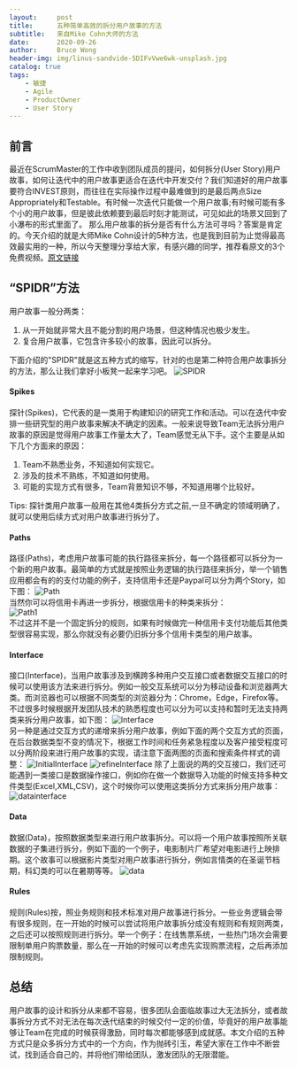 ```yaml
---
layout:     post
title:      五种简单高效的拆分用户故事的方法
subtitle:   来自Mike Cohn大师的方法
date:       2020-09-26
author:     Bruce Wong
header-img: img/linus-sandvide-5DIFvVwe6wk-unsplash.jpg 
catalog: true
tags:
    - 敏捷
    - Agile
    - ProductOwner
    - User Story
---
```

## 前言
最近在ScrumMaster的工作中收到团队成员的提问，如何拆分(User Story)用户故事，如何让迭代中的用户故事更适合在迭代中开发交付？我们知道好的用户故事要符合INVEST原则，而往往在实际操作过程中最难做到的是最后两点Size Appropriately和Testable。有时候一次迭代只能做一个用户故事;有时候可能有多个小的用户故事，但是彼此依赖要到最后时刻才能测试，可见如此的场景又回到了小瀑布的形式里面了。
那么用户故事的拆分是否有什么方法可寻吗？答案是肯定的。今天介绍的就是大师Mike Cohn设计的5种方法，也是我到目前为止觉得最高效最实用的一种，所以今天整理分享给大家，有感兴趣的同学，推荐看原文的3个免费视频。[原文链接](https://www.mountaingoatsoftware.com/blog/five-simple-but-powerful-ways-to-split-user-stories)

## “SPIDR”方法  
用户故事一般分两类：
1. 从一开始就非常大且不能分割的用户场景，但这种情况也极少发生。
2. 复合用户故事，它包含许多较小的故事，因此可以拆分。  

下面介绍的"SPIDR"就是这五种方式的缩写，针对的也是第二种符合用户故事拆分的方法，那么让我们拿好小板凳一起来学习吧。
![SPIDR](/img/scrum/SPIDR.png "SPIDR")  

#### Spikes  
探针(Spikes)，它代表的是一类用于构建知识的研究工作和活动。可以在迭代中安排一些研究型的用户故事来解决不确定的因素。一般来说导致Team无法拆分用户故事的原因是觉得用户故事工作量太大了，Team感觉无从下手。这个主要是从如下几个方面来的原因：
   1. Team不熟悉业务，不知道如何实现它。
   2. 涉及的技术不熟练，不知道如何使用。
   3. 可能的实现方式有很多，Team背景知识不够，不知道用哪个比较好。 

Tips: 探针类用户故事一般用在其他4类拆分方式之前,一旦不确定的领域明确了，就可以使用后续方式对用户故事进行拆分了。

#### Paths  
路径(Paths)，考虑用户故事可能的执行路径来拆分，每一个路径都可以拆分为一个新的用户故事。最简单的方式就是按照业务逻辑的执行路径来拆分，举一个销售应用都会有的的支付功能的例子，支持信用卡还是Paypal可以分为两个Story，如下图：
![Path](/img/scrum/storybypath.png "Path")   
当然你可以将信用卡再进一步拆分，根据信用卡的种类来拆分：  
![Path1](/img/scrum/storybypath1.png "Path1")   
不过这并不是一个固定拆分的规则，如果有时候做完一种信用卡支付功能后其他类型很容易实现，那么你就没有必要仍旧拆分多个信用卡类型的用户故事。

#### Interface  
接口(Interface)，当用户故事涉及到横跨多种用户交互接口或者数据交互接口的时候可以使用该方法来进行拆分。例如一般交互系统可以分为移动设备和浏览器两大类。而浏览器也可以根据不同类型的浏览器分为：Chrome，Edge，Firefox等。不过很多时候根据开发团队技术的熟悉程度也可以分为可以支持和暂时无法支持两类来拆分用户故事，如下图：
![Interface](/img/scrum/interface.png "Interface")   
另一种是通过交互方式的递增来拆分用户故事，例如下面的两个交互方式的页面，在后台数据类型不变的情况下，根据工作时间和任务紧急程度以及客户接受程度可以分两阶段来进行用户故事的实现，请注意下面两图的页面和搜索条件样式的调整：
![InitialInterface](/img/scrum/initialstory.png "Initial story") 
![refineInterface](/img/scrum/refinestory.png "refine story") 
除了上面说的两的交互接口，我们还可能遇到一类接口是数据操作接口，例如你在做一个数据导入功能的时候支持多种文件类型(Excel,XML,CSV)，这个时候你可以使用这类拆分方式来拆分用户故事：
![datainterface](/img/scrum/datainterface.png "data interface") 

#### Data  
数据(Data)，按照数据类型来进行用户故事拆分。可以将一个用户故事按照所关联数据的子集进行拆分，例如下面的一个例子，电影制片厂希望对电影进行上映排期。这个故事可以根据影片类型对用户故事进行拆分，例如言情类的在圣诞节档期，科幻类的可以在暑期等等。
![data](/img/scrum/data.png "data") 

#### Rules  
规则(Rules)按，照业务规则和技术标准对用户故事进行拆分。一些业务逻辑会带有很多规则，在一开始的时候可以尝试将用户故事拆分成没有规则和有规则两类，之后还可以按照规则进行拆分。举一个例子：在线售票系统，一些热门场次会需要限制单用户购票数量，那么在一开始的时候可以考虑先实现购票流程，之后再添加限制规则。  
## 总结  
用户故事的设计和拆分从来都不容易，很多团队会面临故事过大无法拆分，或者故事拆分方式不对无法在每次迭代结束的时候交付一定的价值，毕竟好的用户故事能够让Team在完成的时候获得激励，同时每次都能够感到成就感。本文介绍的五种方式只是众多拆分方式中的一个方向，作为抛砖引玉，希望大家在工作中不断尝试，找到适合自己的，并将他们带给团队，激发团队的无限潜能。

